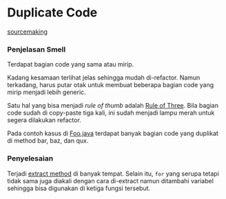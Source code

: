 # Duplicate Code

[sourcemaking](https://sourcemaking.com/refactoring/smells/duplicate-code)

### Penjelasan Smell

Terdapat bagian code yang sama atau mirip.

Kadang kesamaan terlihat jelas sehingga mudah di-refactor. Namun terkadang, harus putar otak untuk membuat beberapa bagian code yang mirip menjadi lebih generic.

Satu hal yang bisa menjadi *rule of thumb* adalah [Rule of Three](https://en.wikipedia.org/wiki/Rule_of_three_(computer_programming)). Bila bagian code sudah di copy-paste tiga kali, ini sudah menjadi lampu merah untuk segera dilakukan refactor.

Pada contoh kasus di [Foo.java](before/Foo.java) terdapat banyak bagian code yang duplikat di method bar, baz, dan qux.

### Penyelesaian

Terjadi [extract method](https://sourcemaking.com/refactoring/extract-method) di banyak tempat. Selain itu, `for` yang serupa tetapi tidak sama juga diakali dengan cara di-extract namun ditambahi variabel sehingga bisa digunakan di ketiga fungsi tersebut.